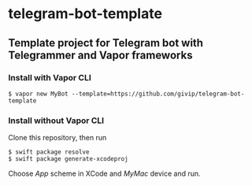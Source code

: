 # telegram-bot-template

## Template project for Telegram bot with Telegrammer and Vapor frameworks

### Install with Vapor CLI

```
$ vapor new MyBot --template=https://github.com/givip/telegram-bot-template
```

### Install without Vapor CLI

Clone this repository, then run
```
$ swift package resolve
$ swift package generate-xcodeproj
```

Choose *App* scheme in XCode and *MyMac* device and run.
